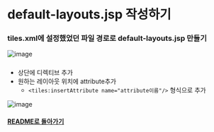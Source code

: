 # default-layouts.jsp 작성하기
### tiles.xml에 설정했었던 파일 경로로 default-layouts.jsp 만들기
![image](https://user-images.githubusercontent.com/42727909/49427063-b4576d00-f7e5-11e8-9994-11b3d12dc396.png)
### 
- 상단에 디렉티브 추가
- 원하는 레이아웃 위치에 attribute추가
    - `<tiles:insertAttribute name="attribute이름"/>` 형식으로 추가

![image](https://user-images.githubusercontent.com/42727909/49427560-f3d28900-f7e6-11e8-8c5f-cb84fcde4df3.png)

#### [README로 돌아가기](../README.md)
